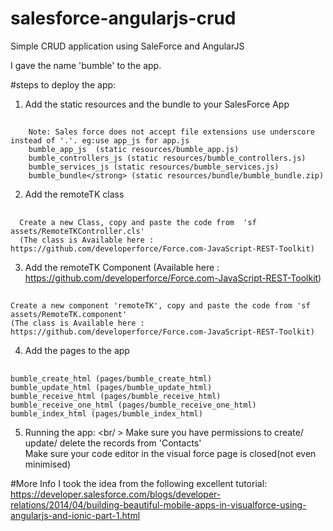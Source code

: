salesforce-angularjs-crud
=========================

Simple CRUD application using SaleForce and AngularJS

I gave the name 'bumble' to the app.

#steps to deploy the app:

1) Add the static resources and the bundle to your SalesForce App
##
        Note: Sales force does not accept file extensions use underscore instead of '.'. eg:use app_js for app.js
        bumble_app_js  (static resources/bumble_app.js)
        bumble_controllers_js (static resources/bumble_controllers.js)
        bumble_services_js (static resources/bumble_services.js)
        bumble_bundle</strong> (static resources/bundle/bumble_bundle.zip)
2) Add the remoteTK class
##
      Create a new Class, copy and paste the code from  'sf assets/RemoteTKController.cls'
      (The class is Available here : https://github.com/developerforce/Force.com-JavaScript-REST-Toolkit)
3) Add the remoteTK Component (Available here : https://github.com/developerforce/Force.com-JavaScript-REST-Toolkit)
##
    Create a new component 'remoteTK', copy and paste the code from 'sf assets/RemoteTK.component'
    (The class is Available here : https://github.com/developerforce/Force.com-JavaScript-REST-Toolkit)
4) Add the pages to the app
##
    bumble_create_html (pages/bumble_create_html)
    bumble_update_html (pages/bumble_update_html)
    bumble_receive_html (pages/bumble_receive_html)
    bumble_receive_one_html (pages/bumble_receive_one_html)
    bumble_index_html (pages/bumble_index_html)
    
5) Running the app:
  <br/ > Make sure you have permissions to create/ update/ delete the records from 'Contacts'
  <br /> Make sure your code editor in the visual force page is closed(not even minimised)
  

#More Info
I took the idea from the following excellent tutorial: https://developer.salesforce.com/blogs/developer-relations/2014/04/building-beautiful-mobile-apps-in-visualforce-using-angularjs-and-ionic-part-1.html

